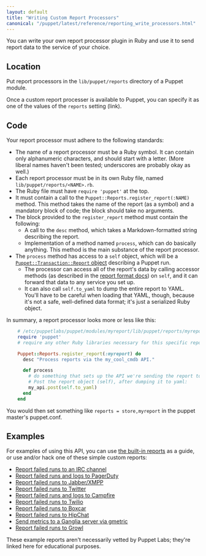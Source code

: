 ```yaml
---
layout: default
title: "Writing Custom Report Processors"
canonical: "/puppet/latest/reference/reporting_write_processors.html"
---
```


[format]: ./format_report.html


You can write your own report processor plugin in Ruby and use it to send report data to the service of your choice.


## Location

Put report processors in the `lib/puppet/reports` directory of a Puppet module.

Once a custom report processer is available to Puppet, you can specify it as one of the values of the `reports` setting (link).

## Code

Your report processor must adhere to the following standards:

* The name of a report processor must be a Ruby symbol. It can contain only alphanumeric characters, and should start with a letter. (More liberal names haven't been tested; underscores are probably okay as well.)
* Each report processor must be in its own Ruby file, named `lib/puppet/reports/<NAME>.rb`.
* The Ruby file must have `require 'puppet'` at the top.
* It must contain a call to the `Puppet::Reports.register_report(:NAME)` method. This method takes the name of the report (as a symbol) and a mandatory block of code; the block should take no arguments.
* The block provided to the `register_report` method must contain the following:
    * A call to the `desc` method, which takes a Markdown-formatted string describing the report.
    * Implementation of a method named `process`, which can do basically anything. This method is the main substance of the report processor.
* The `process` method has access to a `self` object, which will be a [`Puppet::Transaction::Report` object][format] describing a Puppet run.
    * The processor can access all of the report's data by calling accessor methods (as described in the [report format docs][format]) on `self`, and it can forward that data to any service you set up.
    * It can also call `self.to_yaml` to dump the entire report to YAML. You'll have to be careful when loading that YAML, though, because it's not a safe, well-defined data format; it's just a serialized Ruby object.

In summary, a report processor looks more or less like this:

~~~ ruby
    # /etc/puppetlabs/puppet/modules/myreport/lib/puppet/reports/myreport.rb
    require 'puppet'
    # require any other Ruby libraries necessary for this specific report

    Puppet::Reports.register_report(:myreport) do
      desc "Process reports via the my_cool_cmdb API."

      def process
        # do something that sets up the API we're sending the report to.
        # Post the report object (self), after dumping it to yaml:
        my_api.post(self.to_yaml)
      end
    end
~~~

You would then set something like `reports = store,myreport` in the puppet master's puppet.conf.

## Examples

For examples of using this API, you can use [the built-in reports](https://github.com/puppetlabs/puppet/tree/master/lib/puppet/reports) as a guide, or use and/or hack one of these simple custom reports:


* [Report failed runs to an IRC channel](https://github.com/jamtur01/puppet-irc)
* [Report failed runs and logs to PagerDuty](https://github.com/jamtur01/puppet-pagerduty)
* [Report failed runs to Jabber/XMPP](https://github.com/jamtur01/puppet-xmpp)
* [Report failed runs to Twitter](https://github.com/jamtur01/puppet-twitter)
* [Report failed runs and logs to Campfire](https://github.com/jamtur01/puppet-campfire)
* [Report failed runs to Twilio](https://github.com/jamtur01/puppet-twilio)
* [Report failed runs to Boxcar](https://github.com/jamtur01/puppet-boxcar)
* [Report failed runs to HipChat](https://github.com/jamtur01/puppet-hipchat)
* [Send metrics to a Ganglia server via gmetric](https://github.com/jamtur01/puppet-ganglia)
* [Report failed runs to Growl](https://github.com/jamtur01/puppet-growl)

These example reports aren't necessarily vetted by Puppet Labs; they're linked here for educational purposes.

